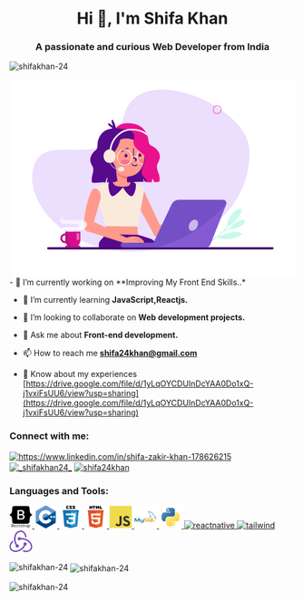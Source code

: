 <h1 align="center">Hi 👋, I'm Shifa Khan</h1>
<h3 align="center">A passionate and curious Web Developer from India</h3>

<p align="left"> <img src="https://komarev.com/ghpvc/?username=shifakhan-24&label=Profile%20views&color=0e75b6&style=flat" alt="shifakhan-24" /> </p>
<img align = "right" src = "https://github.com/ShifaKhan-24/ShifaKhan-24/blob/main/coding.gif" width = "500rem" >
- 🔭 I’m currently working on **Improving My Front End Skills..*

- 🌱 I’m currently learning **JavaScript,Reactjs.**

- 👯 I’m looking to collaborate on **Web development projects.**

- 💬 Ask me about **Front-end development.**

- 📫 How to reach me **shifa24khan@gmail.com**

- 📄 Know about my experiences [https://drive.google.com/file/d/1yLqOYCDUInDcYAA0Do1xQ-j1vxiFsUU6/view?usp=sharing](https://drive.google.com/file/d/1yLqOYCDUInDcYAA0Do1xQ-j1vxiFsUU6/view?usp=sharing)

<h3 align="left">Connect with me:</h3>
<p align="left">
<a href="https://linkedin.com/in/https://www.linkedin.com/in/shifa-zakir-khan-178626215" target="blank"><img align="center" src="https://raw.githubusercontent.com/rahuldkjain/github-profile-readme-generator/master/src/images/icons/Social/linked-in-alt.svg" alt="https://www.linkedin.com/in/shifa-zakir-khan-178626215" height="30" width="40" /></a>
<a href="https://instagram.com/_shifakhan24_" target="blank"><img align="center" src="https://raw.githubusercontent.com/rahuldkjain/github-profile-readme-generator/master/src/images/icons/Social/instagram.svg" alt="_shifakhan24_" height="30" width="40" /></a>
<a href="https://www.hackerrank.com/shifa24khan" target="blank"><img align="center" src="https://raw.githubusercontent.com/rahuldkjain/github-profile-readme-generator/master/src/images/icons/Social/hackerrank.svg" alt="shifa24khan" height="30" width="40" /></a>
</p>

<h3 align="left">Languages and Tools:</h3>
<p align="left"> <a href="https://getbootstrap.com" target="_blank" rel="noreferrer"> <img src="https://raw.githubusercontent.com/devicons/devicon/master/icons/bootstrap/bootstrap-plain-wordmark.svg" alt="bootstrap" width="40" height="40"/> </a> <a href="https://www.w3schools.com/cpp/" target="_blank" rel="noreferrer"> <img src="https://raw.githubusercontent.com/devicons/devicon/master/icons/cplusplus/cplusplus-original.svg" alt="cplusplus" width="40" height="40"/> </a> <a href="https://www.w3schools.com/css/" target="_blank" rel="noreferrer"> <img src="https://raw.githubusercontent.com/devicons/devicon/master/icons/css3/css3-original-wordmark.svg" alt="css3" width="40" height="40"/> </a> <a href="https://www.w3.org/html/" target="_blank" rel="noreferrer"> <img src="https://raw.githubusercontent.com/devicons/devicon/master/icons/html5/html5-original-wordmark.svg" alt="html5" width="40" height="40"/> </a> <a href="https://developer.mozilla.org/en-US/docs/Web/JavaScript" target="_blank" rel="noreferrer"> <img src="https://raw.githubusercontent.com/devicons/devicon/master/icons/javascript/javascript-original.svg" alt="javascript" width="40" height="40"/> </a> <a href="https://www.mysql.com/" target="_blank" rel="noreferrer"> <img src="https://raw.githubusercontent.com/devicons/devicon/master/icons/mysql/mysql-original-wordmark.svg" alt="mysql" width="40" height="40"/> </a> <a href="https://www.python.org" target="_blank" rel="noreferrer"> <img src="https://raw.githubusercontent.com/devicons/devicon/master/icons/python/python-original.svg" alt="python" width="40" height="40"/> </a> <a href="https://reactnative.dev/" target="_blank" rel="noreferrer"> <img src="https://reactnative.dev/img/header_logo.svg" alt="reactnative" width="40" height="40"/> </a> 
<a href="https://tailwindcss.com/" target="_blank" rel="noreferrer"> <img src="https://www.vectorlogo.zone/logos/tailwindcss/tailwindcss-icon.svg" alt="tailwind" width="40" height="40"/> </a>
<a href="https://redux.js.org" target="_blank" rel="noreferrer"> <img src="https://raw.githubusercontent.com/devicons/devicon/master/icons/redux/redux-original.svg" alt="redux" width="40" height="40"/> </a></p>

<p><img align="left" src="https://github-readme-stats.vercel.app/api/top-langs?username=shifakhan-24&show_icons=true&locale=en&layout=compact" alt="shifakhan-24" /></p>

<p>&nbsp;<img align="center" src="https://github-readme-stats.vercel.app/api?username=shifakhan-24&show_icons=true&locale=en" alt="shifakhan-24" /></p>

<p><img align="center" src="https://github-readme-streak-stats.herokuapp.com/?user=shifakhan-24&" alt="shifakhan-24" /></p>
